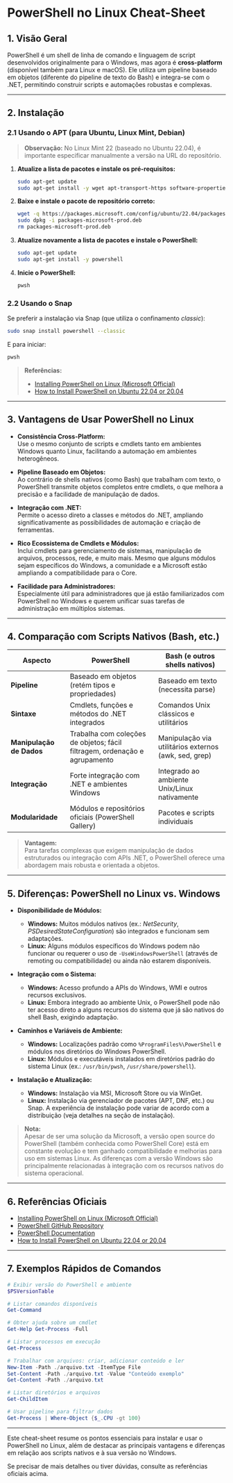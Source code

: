 # PowerShell no Linux Cheat-Sheet

## 1. Visão Geral

PowerShell é um shell de linha de comando e linguagem de script desenvolvidos originalmente para o Windows, mas agora é **cross-platform** (disponível também para Linux e macOS). Ele utiliza um pipeline baseado em objetos (diferente do pipeline de texto do Bash) e integra-se com o .NET, permitindo construir scripts e automações robustas e complexas.

---

## 2. Instalação

### 2.1 Usando o APT (para Ubuntu, Linux Mint, Debian)

> **Observação:** No Linux Mint 22 (baseado no Ubuntu 22.04), é importante especificar manualmente a versão na URL do repositório.

1. **Atualize a lista de pacotes e instale os pré-requisitos:**

   ```bash
   sudo apt-get update
   sudo apt-get install -y wget apt-transport-https software-properties-common
   ```

2. **Baixe e instale o pacote de repositório correto:**

   ```bash
   wget -q https://packages.microsoft.com/config/ubuntu/22.04/packages-microsoft-prod.deb
   sudo dpkg -i packages-microsoft-prod.deb
   rm packages-microsoft-prod.deb
   ```

3. **Atualize novamente a lista de pacotes e instale o PowerShell:**

   ```bash
   sudo apt-get update
   sudo apt-get install -y powershell
   ```

4. **Inicie o PowerShell:**

   ```bash
   pwsh
   ```

### 2.2 Usando o Snap

Se preferir a instalação via Snap (que utiliza o confinamento *classic*):

```bash
sudo snap install powershell --classic
```

E para iniciar:

```bash
pwsh
```

> **Referências:**
> - [Installing PowerShell on Linux (Microsoft Official)](https://learn.microsoft.com/en-us/powershell/scripting/install/installing-powershell-on-linux?view=powershell-7.5)
> - [How to Install PowerShell on Ubuntu 22.04 or 20.04](https://linuxcapable.com/how-to-install-powershell-on-ubuntu-linux/)

---

## 3. Vantagens de Usar PowerShell no Linux

- **Consistência Cross-Platform:**  
  Use o mesmo conjunto de scripts e cmdlets tanto em ambientes Windows quanto Linux, facilitando a automação em ambientes heterogêneos.

- **Pipeline Baseado em Objetos:**  
  Ao contrário de shells nativos (como Bash) que trabalham com texto, o PowerShell transmite objetos completos entre cmdlets, o que melhora a precisão e a facilidade de manipulação de dados.

- **Integração com .NET:**  
  Permite o acesso direto a classes e métodos do .NET, ampliando significativamente as possibilidades de automação e criação de ferramentas.

- **Rico Ecossistema de Cmdlets e Módulos:**  
  Inclui cmdlets para gerenciamento de sistemas, manipulação de arquivos, processos, rede, e muito mais. Mesmo que alguns módulos sejam específicos do Windows, a comunidade e a Microsoft estão ampliando a compatibilidade para o Core.

- **Facilidade para Administradores:**  
  Especialmente útil para administradores que já estão familiarizados com PowerShell no Windows e querem unificar suas tarefas de administração em múltiplos sistemas.

---

## 4. Comparação com Scripts Nativos (Bash, etc.)

| Aspecto                     | PowerShell                                     | Bash (e outros shells nativos)         |
|-----------------------------|------------------------------------------------|----------------------------------------|
| **Pipeline**                | Baseado em objetos (retém tipos e propriedades) | Baseado em texto (necessita parse)     |
| **Sintaxe**                 | Cmdlets, funções e métodos do .NET integrados    | Comandos Unix clássicos e utilitários  |
| **Manipulação de Dados**    | Trabalha com coleções de objetos; fácil filtragem, ordenação e agrupamento | Manipulação via utilitários externos (awk, sed, grep) |
| **Integração**              | Forte integração com .NET e ambientes Windows    | Integrado ao ambiente Unix/Linux nativamente |
| **Modularidade**            | Módulos e repositórios oficiais (PowerShell Gallery) | Pacotes e scripts individuais          |

> **Vantagem:**  
> Para tarefas complexas que exigem manipulação de dados estruturados ou integração com APIs .NET, o PowerShell oferece uma abordagem mais robusta e orientada a objetos.

---

## 5. Diferenças: PowerShell no Linux vs. Windows

- **Disponibilidade de Módulos:**  
  - **Windows:** Muitos módulos nativos (ex.: *NetSecurity*, *PSDesiredStateConfiguration*) são integrados e funcionam sem adaptações.  
  - **Linux:** Alguns módulos específicos do Windows podem não funcionar ou requerer o uso de `-UseWindowsPowerShell` (através de remoting ou compatibilidade) ou ainda não estarem disponíveis.

- **Integração com o Sistema:**  
  - **Windows:** Acesso profundo a APIs do Windows, WMI e outros recursos exclusivos.  
  - **Linux:** Embora integrado ao ambiente Unix, o PowerShell pode não ter acesso direto a alguns recursos do sistema que já são nativos do shell Bash, exigindo adaptação.

- **Caminhos e Variáveis de Ambiente:**  
  - **Windows:** Localizações padrão como `%ProgramFiles%\PowerShell` e módulos nos diretórios do Windows PowerShell.  
  - **Linux:** Módulos e executáveis instalados em diretórios padrão do sistema Linux (ex.: `/usr/bin/pwsh`, `/usr/share/powershell`).

- **Instalação e Atualização:**  
  - **Windows:** Instalação via MSI, Microsoft Store ou via WinGet.  
  - **Linux:** Instalação via gerenciador de pacotes (APT, DNF, etc.) ou Snap. A experiência de instalação pode variar de acordo com a distribuição (veja detalhes na seção de instalação).

> **Nota:**  
> Apesar de ser uma solução da Microsoft, a versão open source do PowerShell (também conhecida como PowerShell Core) está em constante evolução e tem ganhado compatibilidade e melhorias para uso em sistemas Linux. As diferenças com a versão Windows são principalmente relacionadas à integração com os recursos nativos do sistema operacional.

---

## 6. Referências Oficiais

- [Installing PowerShell on Linux (Microsoft Official)](https://learn.microsoft.com/en-us/powershell/scripting/install/installing-powershell-on-linux?view=powershell-7.5)
- [PowerShell GitHub Repository](https://github.com/PowerShell/PowerShell)
- [PowerShell Documentation](https://docs.microsoft.com/powershell/)
- [How to Install PowerShell on Ubuntu 22.04 or 20.04](https://linuxcapable.com/how-to-install-powershell-on-ubuntu-linux/)

---

## 7. Exemplos Rápidos de Comandos

```powershell
# Exibir versão do PowerShell e ambiente
$PSVersionTable

# Listar comandos disponíveis
Get-Command

# Obter ajuda sobre um cmdlet
Get-Help Get-Process -Full

# Listar processos em execução
Get-Process

# Trabalhar com arquivos: criar, adicionar conteúdo e ler
New-Item -Path ./arquivo.txt -ItemType File
Set-Content -Path ./arquivo.txt -Value "Conteúdo exemplo"
Get-Content -Path ./arquivo.txt

# Listar diretórios e arquivos
Get-ChildItem

# Usar pipeline para filtrar dados
Get-Process | Where-Object {$_.CPU -gt 100}
```

---

Este cheat-sheet resume os pontos essenciais para instalar e usar o PowerShell no Linux, além de destacar as principais vantagens e diferenças em relação aos scripts nativos e à sua versão no Windows.

Se precisar de mais detalhes ou tiver dúvidas, consulte as referências oficiais acima.